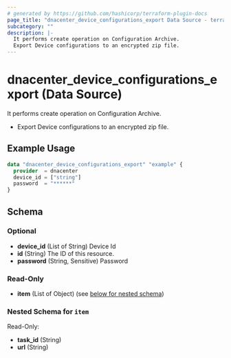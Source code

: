 ```yaml
---
# generated by https://github.com/hashicorp/terraform-plugin-docs
page_title: "dnacenter_device_configurations_export Data Source - terraform-provider-dnacenter"
subcategory: ""
description: |-
  It performs create operation on Configuration Archive.
  Export Device configurations to an encrypted zip file.
---
```


# dnacenter_device_configurations_export (Data Source)

It performs create operation on Configuration Archive.

- Export Device configurations to an encrypted zip file.

## Example Usage

```terraform
data "dnacenter_device_configurations_export" "example" {
  provider  = dnacenter
  device_id = ["string"]
  password  = "******"
}
```

<!-- schema generated by tfplugindocs -->
## Schema

### Optional

- **device_id** (List of String) Device Id
- **id** (String) The ID of this resource.
- **password** (String, Sensitive) Password

### Read-Only

- **item** (List of Object) (see [below for nested schema](#nestedatt--item))

<a id="nestedatt--item"></a>
### Nested Schema for `item`

Read-Only:

- **task_id** (String)
- **url** (String)


